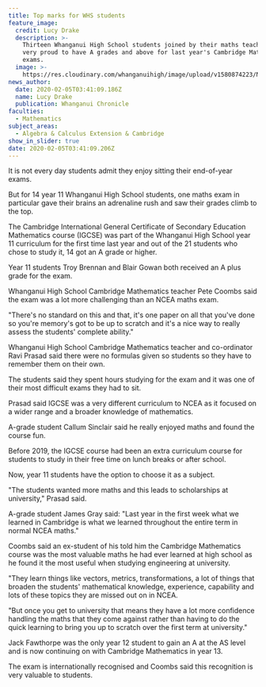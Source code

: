```yaml
---
title: Top marks for WHS students
feature_image:
  credit: Lucy Drake
  description: >-
    Thirteen Whanganui High School students joined by their maths teachers are
    very proud to have A grades and above for last year's Cambridge Mathematics
    exams.
  image: >-
    https://res.cloudinary.com/whanganuihigh/image/upload/v1580874223/News/Cambridge_maths_students_chron_5.2.20.jpg
news_author:
  date: 2020-02-05T03:41:09.186Z
  name: Lucy Drake
  publication: Whanganui Chronicle
faculties:
  - Mathematics
subject_areas:
  - Algebra & Calculus Extension & Cambridge
show_in_slider: true
date: 2020-02-05T03:41:09.206Z
---
```

It is not every day students admit they enjoy sitting their end-of-year exams.

But for 14 year 11 Whanganui High School students, one maths exam in particular gave their brains an adrenaline rush and saw their grades climb to the top.

The Cambridge International General Certificate of Secondary Education Mathematics course (IGCSE) was part of the Whanganui High School year 11 curriculum for the first time last year and out of the 21 students who chose to study it, 14 got an A grade or higher.

Year 11 students Troy Brennan and Blair Gowan both received an A plus grade for the exam.

Whanganui High School Cambridge Mathematics teacher Pete Coombs said the exam was a lot more challenging than an NCEA maths exam.

"There's no standard on this and that, it's one paper on all that you've done so you're memory's got to be up to scratch and it's a nice way to really assess the students' complete ability."

Whanganui High School Cambridge Mathematics teacher and co-ordinator Ravi Prasad said there were no formulas given so students so they have to remember them on their own.

The students said they spent hours studying for the exam and it was one of their most difficult exams they had to sit.

Prasad said IGCSE was a very different curriculum to NCEA as it focused on a wider range and a broader knowledge of mathematics.

A-grade student Callum Sinclair said he really enjoyed maths and found the course fun.

Before 2019, the IGCSE course had been an extra curriculum course for students to study in their free time on lunch breaks or after school.

Now, year 11 students have the option to choose it as a subject.

"The students wanted more maths and this leads to scholarships at university," Prasad said.

A-grade student James Gray said: "Last year in the first week what we learned in Cambridge is what we learned throughout the entire term in normal NCEA maths."

Coombs said an ex-student of his told him the Cambridge Mathematics course was the most valuable maths he had ever learned at high school as he found it the most useful when studying engineering at university.

"They learn things like vectors, metrics, transformations, a lot of things that broaden the students' mathematical knowledge, experience, capability and lots of these topics they are missed out on in NCEA.

"But once you get to university that means they have a lot more confidence handling the maths that they come against rather than having to do the quick learning to bring you up to scratch over the first term at university."

Jack Fawthorpe was the only year 12 student to gain an A at the AS level and is now continuing on with Cambridge Mathematics in year 13.

The exam is internationally recognised and Coombs said this recognition is very valuable to students.
